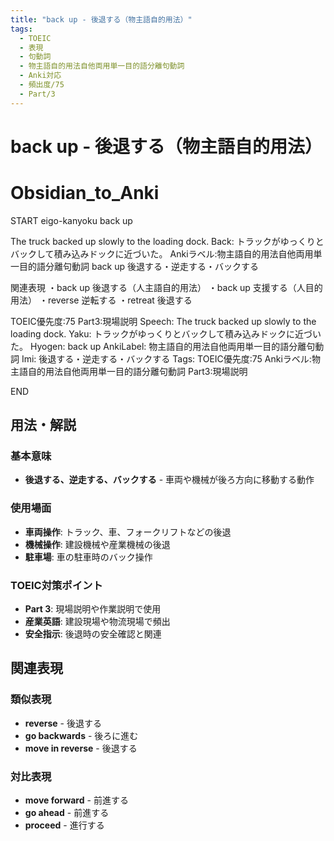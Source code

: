 ```yaml
---
title: "back up - 後退する（物主語自的用法）"
tags:
  - TOEIC
  - 表現
  - 句動詞
  - 物主語自的用法自他両用単一目的語分離句動詞
  - Anki対応
  - 頻出度/75
  - Part/3
---
```


# back up - 後退する（物主語自的用法）

# Obsidian_to_Anki
START
eigo-kanyoku
back up

The truck backed up slowly to the loading dock.
Back: 
トラックがゆっくりとバックして積み込みドックに近づいた。
Ankiラベル:物主語自的用法自他両用単一目的語分離句動詞
back up
後退する・逆走する・バックする

関連表現
・back up 後退する（人主語自的用法）
・back up 支援する（人目的用法）
・reverse 逆転する
・retreat 後退する

TOEIC優先度:75
Part3:現場説明
Speech: The truck backed up slowly to the loading dock.
Yaku: トラックがゆっくりとバックして積み込みドックに近づいた。
Hyogen: back up
AnkiLabel: 物主語自的用法自他両用単一目的語分離句動詞
Imi: 後退する・逆走する・バックする
Tags: TOEIC優先度:75 Ankiラベル:物主語自的用法自他両用単一目的語分離句動詞 Part3:現場説明
<!--ID: 1752926150204-->
END

## 用法・解説

### 基本意味
- **後退する、逆走する、バックする** - 車両や機械が後ろ方向に移動する動作

### 使用場面
- **車両操作**: トラック、車、フォークリフトなどの後退
- **機械操作**: 建設機械や産業機械の後退
- **駐車場**: 車の駐車時のバック操作

### TOEIC対策ポイント
- **Part 3**: 現場説明や作業説明で使用
- **産業英語**: 建設現場や物流現場で頻出
- **安全指示**: 後退時の安全確認と関連

## 関連表現

### 類似表現
- **reverse** - 後退する
- **go backwards** - 後ろに進む
- **move in reverse** - 後退する

### 対比表現
- **move forward** - 前進する
- **go ahead** - 前進する
- **proceed** - 進行する 